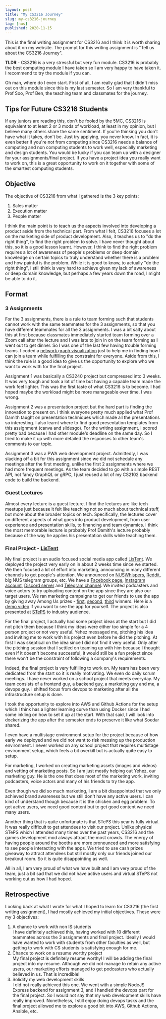 ```yaml
---
layout: post
title: "My CS3216 Journey"
slug: my-cs3216-journey
tag: [nus]
published: 2020-11-15
---
```


This is the final writing assignment for CS3216 and I think it is worth sharing about it on my website. The prompt for this writing assignment is "Tell us about the CS3216 Journey".

**TLDR** - CS3216 is a very stressful but very fun module. CS3216 is probably the best computing module I have taken so I am very happy to have taken it. I recommend to try the module if you can.

Oh man, where do I even start. First of all, I am really glad that I didn't miss out on this module since this is my last semester. So I am very thankful to Prof Soo, Prof Ben, the teaching team and classmates for the journey.

## Tips for Future CS3216 Students
If any juniors are reading this, don't be fooled by the 5MC, CS3216 is equivalent to at least 2 or 3 mods of workload, at least in my opinion, but I believe many others share the same sentiment. If you're thinking you don't have what it takes, don't be. Just try applying, you never know. In fact, it is even better if you're not from computing since CS3216 needs a balance of computing and non computing students to work well, especially marketing and design students. You would be lucky if you can team up with a designer for your assignments/final project. If you have a project idea you really want to work on, this is a great opportunity to work on it together with some of the smartest computing students.

## Objective
The objective of CS3216 from what I gathered is the 3 key points:
1. Sales matter
1. Execution matter
1. People matter

I think the main point is to teach us the aspects involved into developing a product aside from the technical part. From what I felt, CS3216 focuses a lot on the marketing side of product development. Also, it teaches us to "do the right thing", to find the right problem to solve. I have never thought about this, so it is a good lesson learnt. However, I think to find the right problem requires a lot of awareness of people's problems or deep domain knowledge on certain topics to truly understand whether there is a problem and how painful is the problem. While it is good to know, to actually "do the right thing", I still think is very hard to achieve given my lack of awareness or deep domain knowledge, but perhaps a few years down the road, I might be able to do it.

## Format
### 3 Assignments
For the 3 assignments, there is a rule to team forming such that students cannot work with the same teammates for the 3 assignments, so that you have different teammates for all the 3 assignments. I was a bit salty about this at first because classmates immediately started team forming over a Zoom call after the lecture and I was late to join in on the team forming as I went out to get dinner. So I was one of the last few having trouble forming teams. I coded a [network graph visualization](https://davidchoo12.github.io/cs3216-graph/) just to help me in finding how I can join a team while fulfilling the constraint for everyone. Aside from this, I think the rule is a good idea to give us the opportunity to explore who we want to work with for the final project.

Assignment 1 was basically a CS3240 project but compressed into 3 weeks. It was very tough and took a lot of time but having a capable team made the work feel lighter. This was the first taste of what CS3216 is to become. I had hoped maybe the workload might be more manageable over time. I was wrong.

Assignment 2 was a presentation project but the hard part is finding the innovation to present on. I think everyone pretty much applied what Prof Damith taught on presentation techniques which made all the presentations so interesting. I also learnt where to find good presentation templates from this assignment (canva and slidesgo). For the writing assignment, I scored pretty bad because I had other module's deadline on the same day. So I tried to make it up with more detailed the responses to other team's comments to our topic.

Assignment 3 was a PWA web development project. Admittedly, I was slacking off a bit for this assignment since we did not schedule any meetings after the first meeting, unlike the first 2 assignments where we had more frequent meetings. As the team decided to go with a simple REST API, not fancy GraphQL or gRPC, I just reused a lot of my CS2102 backend code to build the backend.

### Guest Lectures
Almost every lecture is a guest lecture. I find the lectures are like tech meetups just because it felt like teaching not so much about technical stuff, but more about the broader topics on tech. Specifically, the lectures cover on different aspects of what goes into product development, from user experience and presentation skills, to financing and team dynamics. I think the most memorable lecture is probably Prof Damith's lecture probably because of the way he applies his presentation skills while teaching them.

### Final Project - [LisTent](https://listent.app/)

My final project is an audio focused social media app called [LisTent](https://listent.app/). We deployed the project very early on in about 2 weeks time since we started. We then focused a lot of effort into marketing, announcing in many different channels to get people's attention. We announced on [NUSWhispers](https://www.facebook.com/nuswhispers/photos/a.817681254969004/4470837092986717), [Reddit](https://www.reddit.com/r/nus/comments/jiam6b/check_out_our_cs3216_project/), big NUS telegram groups, etc. We have a [Facebook page](https://www.facebook.com/LisTent.Audio), [Instagram account](https://www.instagram.com/listent.app/), [Discord server](https://discord.gg/mp32Msh) and [Telegram channel](https://t.me/joinchat/AAAAAEsFF7vLHKle2M5STA). We invited podcasters and voice actors to try uploading content on the app since they are also our target users. We ran marketing campaigns to get our friends to use the app by giving away Among Us prizes - [first](https://www.facebook.com/LisTent.Audio/posts/146867420520191), [second](https://www.facebook.com/LisTent.Audio/posts/146468237226776), [third](https://www.facebook.com/LisTent.Audio/posts/147248073815459) winners. Here is a [demo video](https://www.youtube.com/watch?v=YECfSHeZCDY) if you want to see the app for yourself. The project is also presented at [STePS](https://isteps.comp.nus.edu.sg/event/17th-steps/module/CS3216/project/5) to industry audience.

For the final project, I actually had some project ideas at the start but I did not pitch them because I think my ideas were either too simple for a 4 person project or not very useful. Yehez messaged me, pitching his idea and inviting me to work with his project even before he did the pitching. At first I was skeptical on the idea since I did not find it very useful. Only after the pitching session that I settled on teaming up with him because I thought even if it doesn't become successful, it would still be a fun project since there won't be the constraint of following a company's requirements.

Indeed, the final project is very fulfilling to work on. My team has been very dedicated from the start so it is really motivating. We even do daily scrum meetings. I have never worked on a school project that meets everyday. My team consists of a frontend guy, a backend guy, a marketing guy and me, a devops guy. I shifted focus from devops to marketing after all the infrastructure setup is done.

I took the opportunity to explore into AWS and Github Actions for the setup which I think has a lighter learning curve than using Docker since I had some inkling on how to set it up at the start. With that said, I will look into dockerizing the app after the semester ends to preserve it like what Soedar shared.

I even have a multistage environment setup for the project because of how early we deployed and we did not want to risk messing up the production environment. I never worked on any school project that requires multistage environment setup, which feels a bit overkill but is actually quite easy to setup.

For marketing, I worked on creating marketing assets (images and videos) and vetting of marketing posts. So I am just mostly helping out Yehez, our marketing guy. He is the one that does most of the marketing work, inviting podcasters, voice actors and many of his friends to try the app.

Even though we did so much marketing, I am a bit disappointed that we only achieved brand awareness but we still don't have any active users. I can kind of understand though because it is the chicken and egg problem. To get active users, we need good content but to get good content we need many users.

Another thing that is quite unfortunate is that STePS this year is fully virtual. It was really difficult to get attendees to visit our project. Unlike physical STePS which I attended many times over the past years, CS3216 and the games development mod always attract the most crowds. The energy of having people around the booths are more pronounced and more satisfying to see people interacting with the apps. We tried to use cash prizes giveaway to attract attendees but still mostly only our friends joined our breakout room. So it is quite disappointing as well.

All in all, I am very proud of what we have built and I am very proud of the team, just a bit sad that we did not have active users and virtual STePS not working out as how I had hoped.

## Retrospective
Looking back at what I wrote for what I hoped to learn for CS3216 (the first writing assignment), I had mostly achieved my initial objectives. These were my 3 objectives:
1. A chance to work with non IS students  
  I have definitely achieved this, having worked with 10 different teammates across the 3 assignments and final project. Ideally I would have wanted to work with students from other faculties as well, but getting to work with CS students is satisfying enough for me.
1. Chance to work on a resume worthy project  
  My final project is definitely resume worthy! I will be adding the final project into my resume. Although we did not manage to retain any active users, our marketing efforts managed to get podcasters who actually believed in us. That is incredible!
1. Solidify my web development skills  
  I did not really achieved this one. We went with a simple NodeJS Express backend for assignment 3, and I handled the devops part for the final project. So I would not say that my web development skills have really improved. Nonetheless, I still enjoy doing devops tasks and the final project allowed me to explore a good bit into AWS, Github Actions, Ansible, etc.